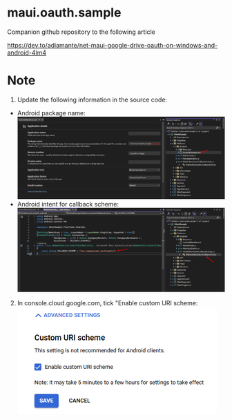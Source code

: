 # maui.oauth.sample

Companion github repository to the following article

https://dev.to/adiamante/net-maui-google-drive-oauth-on-windows-and-android-4lm4


# Note
1. Update the following information in the source code:
- Android package name: ![Package name](images/android_manifest.png)
- Android intent for callback scheme: ![Callback scheme](images/callback_scheme.png)

2. In console.cloud.google.com, tick "Enable custom URI scheme: ![Enable custom URI scheme](images/enable_custom_uri_scheme.png)
